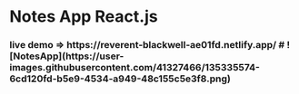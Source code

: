 # Notes App React.js
<h3> live demo => https://reverent-blackwell-ae01fd.netlify.app/
#
![NotesApp](https://user-images.githubusercontent.com/41327466/135335574-6cd120fd-b5e9-4534-a949-48c155c5e3f8.png)
